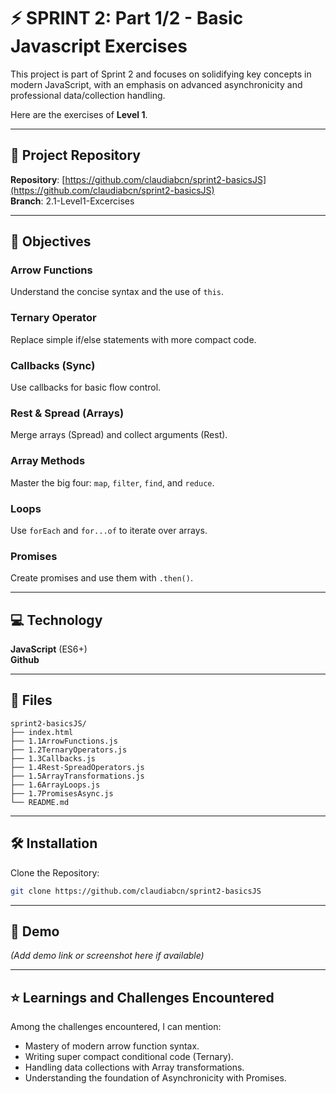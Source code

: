 # ⚡️ SPRINT 2: Part 1/2 - Basic Javascript Exercises

This project is part of Sprint 2 and focuses on solidifying key concepts in modern JavaScript, with an emphasis on advanced asynchronicity and professional data/collection handling.

Here are the exercises of **Level 1**.

---
## 🔗 Project Repository

**Repository**: [https://github.com/claudiabcn/sprint2-basicsJS](https://github.com/claudiabcn/sprint2-basicsJS)  
**Branch**: 2.1-Level1-Excercises

---

## 🎯 Objectives

### Arrow Functions
Understand the concise syntax and the use of `this`.

### Ternary Operator
Replace simple if/else statements with more compact code.

### Callbacks (Sync)
Use callbacks for basic flow control.

### Rest & Spread (Arrays)
Merge arrays (Spread) and collect arguments (Rest).

### Array Methods
Master the big four: `map`, `filter`, `find`, and `reduce`.

### Loops
Use `forEach` and `for...of` to iterate over arrays.

### Promises
Create promises and use them with `.then()`.

---

## 💻 Technology

**JavaScript** (ES6+)  
**Github**

---

## 📁 Files

```
sprint2-basicsJS/
├── index.html
├── 1.1ArrowFunctions.js
├── 1.2TernaryOperators.js
├── 1.3Callbacks.js
├── 1.4Rest-SpreadOperators.js
├── 1.5ArrayTransformations.js
├── 1.6ArrayLoops.js
├── 1.7PromisesAsync.js
└── README.md
```

---

## 🛠 Installation

Clone the Repository:

```bash
git clone https://github.com/claudiabcn/sprint2-basicsJS
```

---

## 🎥 Demo

*(Add demo link or screenshot here if available)*

---

## ⭐ Learnings and Challenges Encountered

Among the challenges encountered, I can mention:

- Mastery of modern arrow function syntax.
- Writing super compact conditional code (Ternary).
- Handling data collections with Array transformations.
- Understanding the foundation of Asynchronicity with Promises.
